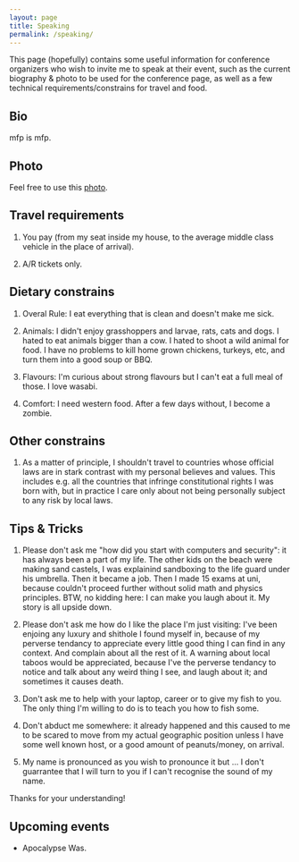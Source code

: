 ```yaml
---
layout: page
title: Speaking
permalink: /speaking/
---
```


This page (hopefully) contains some useful information for conference organizers
who wish to invite me to speak at their event, such as the current biography &
photo to be used for the conference page, as well as a few technical
requirements/constrains for travel and food.

Bio
----

mfp is mfp. 


Photo
------

Feel free to use this [photo](/resources/mfp.jpg).


Travel requirements
--------------------

1. You pay (from my seat inside my house, to the average middle class
   vehicle in the place of arrival).

2. A/R tickets only.


Dietary constrains
-------------------

1. Overal Rule: I eat everything that is clean and doesn't make me sick.

2. Animals: I didn't enjoy grasshoppers and larvae, rats, cats and dogs.
   I hated to eat animals bigger than a cow.
   I hated to shoot a wild animal for food.
   I have no problems to kill home grown chickens, turkeys, etc, and
   turn them into a good soup or BBQ.

3. Flavours: I'm curious about strong flavours but I can't eat a full meal of those.
   I love wasabi.

4. Comfort: I need western food. After a few days without, I become a zombie.


Other constrains
-----------------

1. As a matter of principle, I shouldn't travel to countries whose official laws are
   in stark contrast with my personal believes and values. This includes e.g.
   all the countries that infringe constitutional rights I was born with,
   but in practice I care only about not being personally subject to any risk by local laws.


Tips & Tricks
--------------

1. Please don't ask me "how did you start with computers and security": it has
   always been a part of my life. The other kids on the beach were making sand
   castels, I was explainind sandboxing to the life guard under his umbrella.
   Then it became a job. Then I made 15 exams at uni, because couldn't proceed further
   without solid math and physics principles.
   BTW, no kidding here: I can make you laugh about it. My story is all upside down.

2. Please don't ask me how do I like the place I'm just visiting: I've been enjoing
   any luxury and shithole I found myself in, because of my perverse tendancy to
   appreciate every little good thing I can find in any context.
   And complain about all the rest of it. A warning about local taboos would be
   appreciated, because I've the perverse tendancy to notice and talk about
   any weird thing I see, and laugh about it; and sometimes it causes death.

3. Don't ask me to help with your laptop, career or to give my fish to you.
   The only thing I'm willing to do is to teach you how to fish some.

4. Don't abduct me somewhere: it already happened and this caused to me to be scared
   to move from my actual geographic position unless I have some well known host,
   or a good amount of peanuts/money, on arrival.

5. My name is pronounced as you wish to pronounce it but ... I don't guarrantee
   that I will turn to you if I can't recognise the sound of my name.

Thanks for your understanding!

Upcoming events
----------------

* Apocalypse Was.

